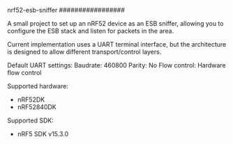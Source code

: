 nrf52-esb-sniffer
#################

A small project to set up an nRF52 device as an ESB sniffer, allowing you to configure the ESB stack and listen for packets in the area. 

Current implementation uses a UART terminal interface, but the architecture is designed to allow different transport/control layers.

Default UART settings:
Baudrate:      460800
Parity:        No
Flow control:  Hardware flow control

Supported hardware:
- nRF52DK
- nRF52840DK

Supported SDK:
- nRF5 SDK v15.3.0